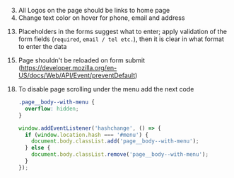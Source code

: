 <!-- 1. Add a favicon -->
<!-- 2. Don’t forget to add a title for the whole web page (it could be the name of your landing) -->
3. All Logos on the page should be links to home page
4. Change text color on hover for phone, email and address
<!-- 5. When you click on phone icon or phone number in contacts section, make sure that there is no 404 error, make it a real link to start a call on device -->
<!-- 6. Same when you click on logo. There shouldn't be any error. -->
<!-- 7. When clicking on any location / address - prevent errors and make it to open location in Google Maps -->
<!-- 8. Pictures in Gallery should increase on hover -->
<!-- 9. Location-related addresses / links should open google maps in a new tab `target="_blank"` -->
<!-- 10. Apply `:hover` effect for images on page (testimonials / gallery, other sections). -->
<!-- 11. Make sure everything looks neat on mobile and without horizontal scrolling -->
<!-- 12. The speed of animations is the same throughout the landing page (for example, increasing when hovering or moving blocks when scrolling) -->
13. Placeholders in the forms suggest what to enter; apply validation of the form fields (`required`, `email / tel etc.`), then it is clear in what format to enter the data
<!-- 14. Form shouldn't be submitted if some of the fields are not filled -->
15. Page shouldn't be reloaded on form submit (https://developer.mozilla.org/en-US/docs/Web/API/Event/preventDefault)
<!-- 16. Add a smooth scroll for the whole page -->
<!-- 17. Fix menu for small screens (if there is not enough space for all the menu items)
    ```css
    .menu {
      /* Move these rules from .menu__content */
      box-sizing: border-box;
      height: 100vh;
      padding: 24px 0;

      background-color: #0075ff;

      /* Add this rule to add scroll when there is not enough space */
      overflow-y: auto;

      ...
    ``` -->
18. To disable page scrolling under the menu add the next code
    ```css
    .page__body--with-menu {
      overflow: hidden;
    }
    ```
    ```js
    window.addEventListener('hashchange', () => {
      if (window.location.hash === '#menu') {
        document.body.classList.add('page__body--with-menu');
      } else {
        document.body.classList.remove('page__body--with-menu');
      }
    });
    ```
<!-- 19. Remember to reset default margins for headings (h1, h2, h3, etc.). -->
<!-- * Only for Miami: Make sure that ```<h1>``` is positioned exactly 80px from the bottom of the header. -->
